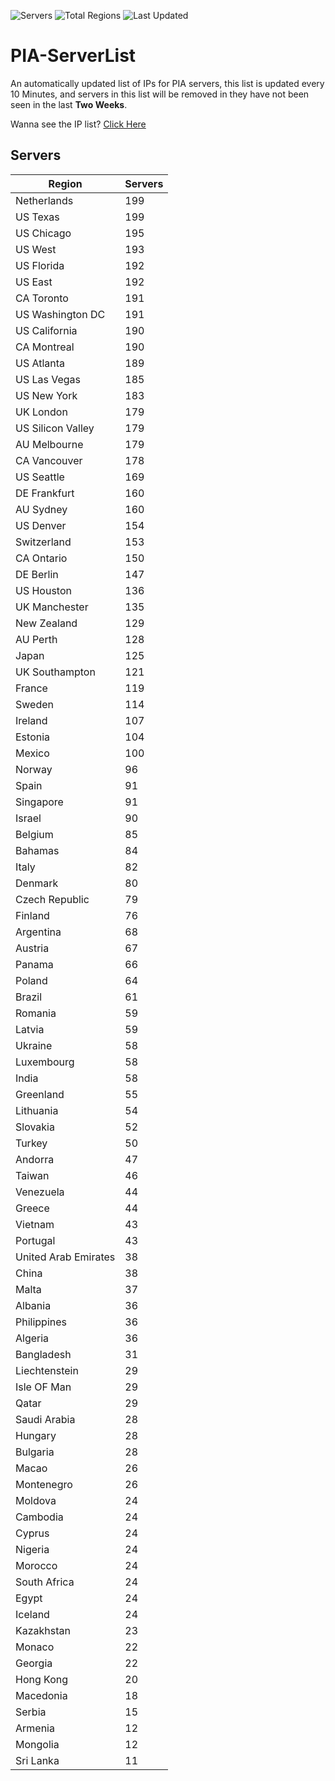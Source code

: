 ![Servers](https://img.shields.io/badge/Servers-8,387-darkgreen)
![Total Regions](https://img.shields.io/badge/Total_Regions-97-darkgreen)
![Last Updated](https://img.shields.io/badge/Last_Updated-December_13_2024_17:31_EST-darkgreen)

# PIA-ServerList
An automatically updated list of IPs for PIA servers, this list is updated every 10 Minutes, and servers in this list will be removed in they have not been seen in the last **Two Weeks**.

Wanna see the IP list? [Click Here](./servers.json)

## Servers
| Region               | Servers |
|----------------------|---------|
| Netherlands | 199 |
| US Texas | 199 |
| US Chicago | 195 |
| US West | 193 |
| US Florida | 192 |
| US East | 192 |
| CA Toronto | 191 |
| US Washington DC | 191 |
| US California | 190 |
| CA Montreal | 190 |
| US Atlanta | 189 |
| US Las Vegas | 185 |
| US New York | 183 |
| UK London | 179 |
| US Silicon Valley | 179 |
| AU Melbourne | 179 |
| CA Vancouver | 178 |
| US Seattle | 169 |
| DE Frankfurt | 160 |
| AU Sydney | 160 |
| US Denver | 154 |
| Switzerland | 153 |
| CA Ontario | 150 |
| DE Berlin | 147 |
| US Houston | 136 |
| UK Manchester | 135 |
| New Zealand | 129 |
| AU Perth | 128 |
| Japan | 125 |
| UK Southampton | 121 |
| France | 119 |
| Sweden | 114 |
| Ireland | 107 |
| Estonia | 104 |
| Mexico | 100 |
| Norway | 96 |
| Spain | 91 |
| Singapore | 91 |
| Israel | 90 |
| Belgium | 85 |
| Bahamas | 84 |
| Italy | 82 |
| Denmark | 80 |
| Czech Republic | 79 |
| Finland | 76 |
| Argentina | 68 |
| Austria | 67 |
| Panama | 66 |
| Poland | 64 |
| Brazil | 61 |
| Romania | 59 |
| Latvia | 59 |
| Ukraine | 58 |
| Luxembourg | 58 |
| India | 58 |
| Greenland | 55 |
| Lithuania | 54 |
| Slovakia | 52 |
| Turkey | 50 |
| Andorra | 47 |
| Taiwan | 46 |
| Venezuela | 44 |
| Greece | 44 |
| Vietnam | 43 |
| Portugal | 43 |
| United Arab Emirates | 38 |
| China | 38 |
| Malta | 37 |
| Albania | 36 |
| Philippines | 36 |
| Algeria | 36 |
| Bangladesh | 31 |
| Liechtenstein | 29 |
| Isle OF Man | 29 |
| Qatar | 29 |
| Saudi Arabia | 28 |
| Hungary | 28 |
| Bulgaria | 28 |
| Macao | 26 |
| Montenegro | 26 |
| Moldova | 24 |
| Cambodia | 24 |
| Cyprus | 24 |
| Nigeria | 24 |
| Morocco | 24 |
| South Africa | 24 |
| Egypt | 24 |
| Iceland | 24 |
| Kazakhstan | 23 |
| Monaco | 22 |
| Georgia | 22 |
| Hong Kong | 20 |
| Macedonia | 18 |
| Serbia | 15 |
| Armenia | 12 |
| Mongolia | 12 |
| Sri Lanka | 11 |